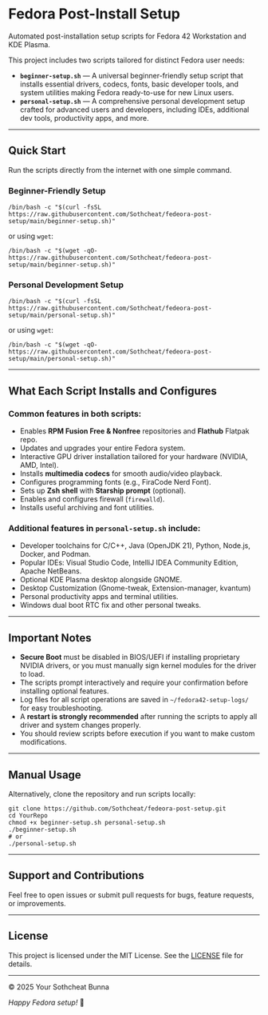 # Fedora Post-Install Setup

Automated post-installation setup scripts for Fedora 42 Workstation and KDE Plasma.

This project includes two scripts tailored for distinct Fedora user needs:

- **`beginner-setup.sh`** — A universal beginner-friendly setup script that installs essential drivers, codecs, fonts, basic developer tools, and system utilities making Fedora ready-to-use for new Linux users.
- **`personal-setup.sh`** — A comprehensive personal development setup crafted for advanced users and developers, including IDEs, additional dev tools, productivity apps, and more.

---

## Quick Start

Run the scripts directly from the internet with one simple command.

### Beginner-Friendly Setup

```
/bin/bash -c "$(curl -fsSL https://raw.githubusercontent.com/Sothcheat/fedeora-post-setup/main/beginner-setup.sh)"
```

or using `wget`:

```
/bin/bash -c "$(wget -qO- https://raw.githubusercontent.com/Sothcheat/fedeora-post-setup/main/beginner-setup.sh)"
```

### Personal Development Setup

```
/bin/bash -c "$(curl -fsSL https://raw.githubusercontent.com/Sothcheat/fedeora-post-setup/main/personal-setup.sh)"
```

or using `wget`:

```
/bin/bash -c "$(wget -qO- https://raw.githubusercontent.com/Sothcheat/fedeora-post-setup/main/personal-setup.sh)"
```

---

## What Each Script Installs and Configures

### Common features in both scripts:

- Enables **RPM Fusion Free & Nonfree** repositories and **Flathub** Flatpak repo.
- Updates and upgrades your entire Fedora system.
- Interactive GPU driver installation tailored for your hardware (NVIDIA, AMD, Intel).
- Installs **multimedia codecs** for smooth audio/video playback.
- Configures programming fonts (e.g., FiraCode Nerd Font).
- Sets up **Zsh shell** with **Starship prompt** (optional).
- Enables and configures firewall (`firewalld`).
- Installs useful archiving and font utilities.

### Additional features in `personal-setup.sh` include:

- Developer toolchains for C/C++, Java (OpenJDK 21), Python, Node.js, Docker, and Podman.
- Popular IDEs: Visual Studio Code, IntelliJ IDEA Community Edition, Apache NetBeans.
- Optional KDE Plasma desktop alongside GNOME.
- Desktop Customization (Gnome-tweak, Extension-manager, kvantum)
- Personal productivity apps and terminal utilities.
- Windows dual boot RTC fix and other personal tweaks.

---

## Important Notes

- **Secure Boot** must be disabled in BIOS/UEFI if installing proprietary NVIDIA drivers, or you must manually sign kernel modules for the driver to load.
- The scripts prompt interactively and require your confirmation before installing optional features.
- Log files for all script operations are saved in `~/fedora42-setup-logs/` for easy troubleshooting.
- A **restart is strongly recommended** after running the scripts to apply all driver and system changes properly.
- You should review scripts before execution if you want to make custom modifications.

---

## Manual Usage

Alternatively, clone the repository and run scripts locally:

```
git clone https://github.com/Sothcheat/fedeora-post-setup.git
cd YourRepo
chmod +x beginner-setup.sh personal-setup.sh
./beginner-setup.sh
# or
./personal-setup.sh
```

---

## Support and Contributions

Feel free to open issues or submit pull requests for bugs, feature requests, or improvements.

---

## License

This project is licensed under the MIT License. See the [LICENSE](LICENSE) file for details.

---

© 2025 Your Sothcheat Bunna 

*Happy Fedora setup!* 🎉

